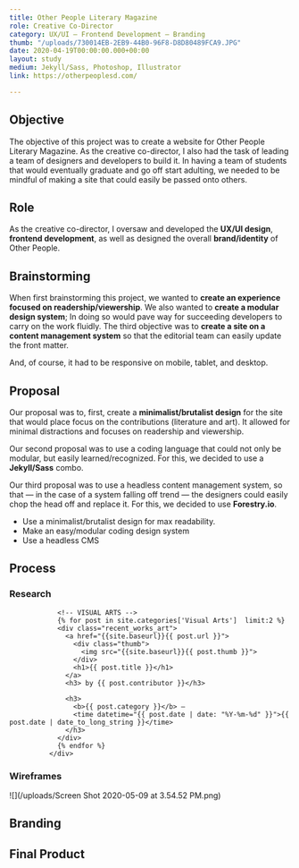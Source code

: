 ```yaml
---
title: Other People Literary Magazine
role: Creative Co-Director
category: UX/UI — Frontend Development — Branding
thumb: "/uploads/730014EB-2EB9-44B0-96F8-D8D80489FCA9.JPG"
date: 2020-04-19T00:00:00.000+00:00
layout: study
medium: Jekyll/Sass, Photoshop, Illustrator
link: https://otherpeoplesd.com/

---
```

## Objective

The objective of this project was to create a website for Other People Literary Magazine. As the creative co-director, I also had the task of leading a team of designers and developers to build it. In having a team of students that would eventually graduate and go off start adulting, we needed to be mindful of making a site that could easily be passed onto others.

## Role

As the creative co-director, I oversaw and developed the **UX/UI design**, **frontend development**, as well as designed the overall **brand/identity** of Other People.

## Brainstorming

When first brainstorming this project, we wanted to **create an experience focused on readership/viewership**. We also wanted to **create a modular design system**; In doing so would pave way for succeeding developers to carry on the work fluidly. The third objective was to **create a site on a content management system** so that the editorial team can easily update the front matter.

And, of course, it had to be responsive on mobile, tablet, and desktop.

## Proposal

Our proposal was to, first, create a **minimalist/brutalist design** for the site that would place focus on the contributions (literature and art). It allowed for minimal distractions and focuses on readership and viewership.

Our second proposal was to use a coding language that could not only be modular, but easily learned/recognized. For this, we decided to use a **Jekyll/Sass** combo.

Our third proposal was to use a headless content management system, so that — in the case of a system falling off trend — the designers could easily chop the head off and replace it. For this, we decided to use **Forestry.io**.

* Use a minimalist/brutalist design for max readability.
* Make an easy/modular coding design system
* Use a headless CMS

## Process

### Research

                <!-- VISUAL ARTS -->
                {% for post in site.categories['Visual Arts']  limit:2 %}
                <div class="recent_works_art">
                  <a href="{{site.baseurl}}{{ post.url }}">
                    <div class="thumb">
                      <img src="{{site.baseurl}}{{ post.thumb }}">
                    </div>
                    <h1>{{ post.title }}</h1>
                  </a>
                  <h3> by {{ post.contributor }}</h3>
        
                  <h3>
                    <b>{{ post.category }}</b> —
                    <time datetime="{{ post.date | date: "%Y-%m-%d" }}">{{ post.date | date_to_long_string }}</time>
                  </h3>
                </div>
                {% endfor %}
              </div>

### Wireframes

![](/uploads/Screen Shot 2020-05-09 at 3.54.52 PM.png)

## Branding

## Final Product